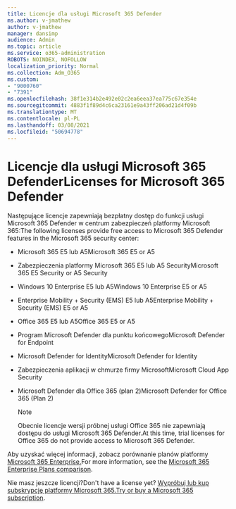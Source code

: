 ```yaml
---
title: Licencje dla usługi Microsoft 365 Defender
ms.author: v-jmathew
author: v-jmathew
manager: dansimp
audience: Admin
ms.topic: article
ms.service: o365-administration
ROBOTS: NOINDEX, NOFOLLOW
localization_priority: Normal
ms.collection: Adm_O365
ms.custom:
- "9000760"
- "7391"
ms.openlocfilehash: 38f1e314b2e492e02c2ea6eea37ea775c67e354e
ms.sourcegitcommit: 4883f1f89d4c6ca23161e9a43ff206ad21d4f09b
ms.translationtype: MT
ms.contentlocale: pl-PL
ms.lasthandoff: 03/08/2021
ms.locfileid: "50694778"
---
```

# <a name="licenses-for-microsoft-365-defender"></a><span data-ttu-id="171ee-102">Licencje dla usługi Microsoft 365 Defender</span><span class="sxs-lookup"><span data-stu-id="171ee-102">Licenses for Microsoft 365 Defender</span></span>

<span data-ttu-id="171ee-103">Następujące licencje zapewniają bezpłatny dostęp do funkcji usługi Microsoft 365 Defender w centrum zabezpieczeń platformy Microsoft 365:</span><span class="sxs-lookup"><span data-stu-id="171ee-103">The following licenses provide free access to Microsoft 365 Defender features in the Microsoft 365 security center:</span></span>

- <span data-ttu-id="171ee-104">Microsoft 365 E5 lub A5</span><span class="sxs-lookup"><span data-stu-id="171ee-104">Microsoft 365 E5 or A5</span></span>
- <span data-ttu-id="171ee-105">Zabezpieczenia platformy Microsoft 365 E5 lub A5 Security</span><span class="sxs-lookup"><span data-stu-id="171ee-105">Microsoft 365 E5 Security or A5 Security</span></span>
- <span data-ttu-id="171ee-106">Windows 10 Enterprise E5 lub A5</span><span class="sxs-lookup"><span data-stu-id="171ee-106">Windows 10 Enterprise E5 or A5</span></span>
- <span data-ttu-id="171ee-107">Enterprise Mobility + Security (EMS) E5 lub A5</span><span class="sxs-lookup"><span data-stu-id="171ee-107">Enterprise Mobility + Security (EMS) E5 or A5</span></span>
- <span data-ttu-id="171ee-108">Office 365 E5 lub A5</span><span class="sxs-lookup"><span data-stu-id="171ee-108">Office 365 E5 or A5</span></span>
- <span data-ttu-id="171ee-109">Program Microsoft Defender dla punktu końcowego</span><span class="sxs-lookup"><span data-stu-id="171ee-109">Microsoft Defender for Endpoint</span></span>
- <span data-ttu-id="171ee-110">Microsoft Defender for Identity</span><span class="sxs-lookup"><span data-stu-id="171ee-110">Microsoft Defender for Identity</span></span>
- <span data-ttu-id="171ee-111">Zabezpieczenia aplikacji w chmurze firmy Microsoft</span><span class="sxs-lookup"><span data-stu-id="171ee-111">Microsoft Cloud App Security</span></span>
- <span data-ttu-id="171ee-112">Microsoft Defender dla Office 365 (plan 2)</span><span class="sxs-lookup"><span data-stu-id="171ee-112">Microsoft Defender for Office 365 (Plan 2)</span></span>

    > [!NOTE]
    > <span data-ttu-id="171ee-113">Obecnie licencje wersji próbnej usługi Office 365 nie zapewniają dostępu do usługi Microsoft 365 Defender.</span><span class="sxs-lookup"><span data-stu-id="171ee-113">At this time, trial licenses for Office 365 do not provide access to Microsoft 365 Defender.</span></span>

<span data-ttu-id="171ee-114">Aby uzyskać więcej informacji, zobacz porównanie planów platformy [Microsoft 365 Enterprise.](https://go.microsoft.com/fwlink/?linkid=2143458)</span><span class="sxs-lookup"><span data-stu-id="171ee-114">For more information, see the [Microsoft 365 Enterprise Plans comparison](https://go.microsoft.com/fwlink/?linkid=2143458).</span></span>

<span data-ttu-id="171ee-115">Nie masz jeszcze licencji?</span><span class="sxs-lookup"><span data-stu-id="171ee-115">Don't have a license yet?</span></span> <span data-ttu-id="171ee-116">[Wypróbuj lub kup subskrypcję platformy Microsoft 365.](https://go.microsoft.com/fwlink/?linkid=2143625)</span><span class="sxs-lookup"><span data-stu-id="171ee-116">[Try or buy a Microsoft 365 subscription](https://go.microsoft.com/fwlink/?linkid=2143625).</span></span>
